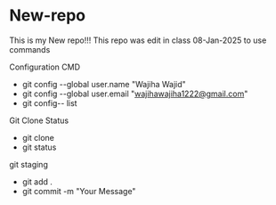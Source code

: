 # New-repo
This is my New repo!!!
This repo was edit in class 08-Jan-2025 to use commands

Configuration CMD
* git config --global user.name "Wajiha Wajid"
* git config --global user.email "wajihawajiha1222@gmail.com"
* git config-- list


Git Clone Status

* git clone <url>
* git status

git staging

* git add .
* git commit -m "Your Message"

